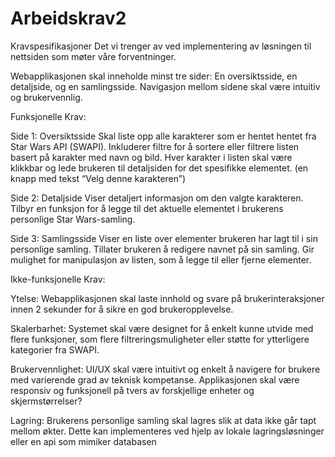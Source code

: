 # Arbeidskrav2

Kravspesifikasjoner
Det vi trenger av ved implementering av løsningen til nettsiden som møter våre forventninger.

Webapplikasjonen skal inneholde minst tre sider: En oversiktsside, en detaljside, og en samlingsside.
Navigasjon mellom sidene skal være intuitiv og brukervennlig.

Funksjonelle Krav:

Side 1: Oversiktsside
Skal liste opp alle karakterer som er hentet hentet fra Star Wars API (SWAPI).
Inkluderer filtre for å sortere eller filtrere listen basert på karakter med navn og bild.
Hver karakter i listen skal være klikkbar og lede brukeren til detaljsiden for det spesifikke elementet. (en knapp med tekst “Velg denne karakteren”)

Side 2: Detaljside
Viser detaljert informasjon om den valgte karakteren.
Tilbyr en funksjon for å legge til det aktuelle elementet i brukerens personlige Star Wars-samling.

Side 3: Samlingsside
Viser en liste over elementer brukeren har lagt til i sin personlige samling.
Tillater brukeren å redigere navnet på sin samling.
Gir mulighet for manipulasjon av listen, som å legge til eller fjerne elementer.

Ikke-funksjonelle Krav:

Ytelse:
Webapplikasjonen skal laste innhold og svare på brukerinteraksjoner innen 2 sekunder for å sikre en god brukeropplevelse.

Skalerbarhet:
Systemet skal være designet for å enkelt kunne utvide med flere funksjoner, som flere filtreringsmuligheter eller støtte for ytterligere kategorier fra SWAPI.

Brukervennlighet:
UI/UX skal være intuitivt og enkelt å navigere for brukere med varierende grad av teknisk kompetanse.
Applikasjonen skal være responsiv og funksjonell på tvers av forskjellige enheter og skjermstørrelser?

Lagring:
Brukerens personlige samling skal lagres slik at data ikke går tapt mellom økter. Dette kan implementeres ved hjelp av lokale lagringsløsninger eller en api som mimiker databasen
